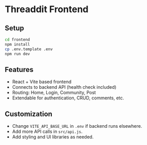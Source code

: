 # Threaddit Frontend

## Setup

```bash
cd frontend
npm install
cp .env.template .env
npm run dev
```

## Features

- React + Vite based frontend
- Connects to backend API (health check included)
- Routing: Home, Login, Community, Post
- Extendable for authentication, CRUD, comments, etc.

## Customization

- Change `VITE_API_BASE_URL` in `.env` if backend runs elsewhere.
- Add more API calls in `src/api.js`.
- Add styling and UI libraries as needed.
